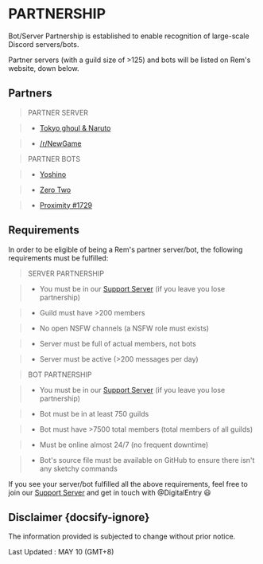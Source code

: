 # PARTNERSHIP
Bot/Server Partnership is established to enable recognition of large-scale Discord servers/bots. 

Partner servers (with a guild size of >125) and bots will be listed on Rem's website, down below. 

## Partners
> PARTNER SERVER

> - [Tokyo ghoul & Naruto](https://discord.gg/eEdwjEB)

> - [/r/NewGame](https://discord.gg/ZWW5CJw)

<a></a>

> PARTNER BOTS

> - [Yoshino](https://discordapp.com/oauth2/authorize?client_id=389132918716629002&permissions=2146958583&scope=bot)

> - [Zero Two](https://discordapp.com/api/oauth2/authorize?client_id=428786590656102400&permissions=2146954435&scope=bot)

> - [Proximity #1729](https://discordapp.com/api/oauth2/authorize?client_id=436267894586998791&permissions=8&scope=bot)

## Requirements
In order to be eligible of being a Rem's partner server/bot, the following requirements must be fulfilled: 
> SERVER PARTNERSHIP

> - You must be in our [Support Server](https://discord.gg/ZcZ7b49) (if you leave you lose partnership)

> - Guild must have >200 members

> - No open NSFW channels (a NSFW role must exists)

> - Server must be full of actual members, not bots

> - Server must be active (>200 messages per day)

<a></a>

> BOT PARTNERSHIP

> - You must be in our [Support Server](https://discord.gg/ZcZ7b49) (if you leave you lose partnership)

> - Bot must be in at least 750 guilds

> - Bot must have >7500 total members (total members of all guilds)

> - Must be online almost 24/7 (no frequent downtime)

> - Bot's source file must be available on GitHub to ensure there isn't any sketchy commands

If you see your server/bot fulfilled all the above requirements, feel free to join our [Support Server](https://discord.gg/ZcZ7b49) and get in touch with @DigitalEntry :smiley:

## Disclaimer {docsify-ignore}
The information provided is subjected to change without prior notice. 


Last Updated : MAY 10 (GMT+8)
